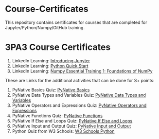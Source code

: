 # Course-Certificates

This repository contains certificates for courses that are completed for Jupyter/Python/Numpy/GitHub training.

# 3PA3 Course Certificates
1. LinkedIn Learning:  [Introducing Jupyter](https://github.com/user-attachments/assets/435938e8-cf7a-4530-8846-1944e2cd380a)
2. LinkedIn Learning: [Python Quick Start](https://github.com/user-attachments/assets/14e698c6-a526-4c72-85d8-2600d2d00933)
3. LinkedIn Learning: [Numpy Essential Training 1: Foundations of NumPy](https://github.com/user-attachments/assets/5fb6ec30-5129-4036-880d-8714d78b9e9b)

These are Links for the additional activities that can be done for S+ points: 

1. PyNative Basics Quiz: [PyNative Basics](https://github.com/taylorspengen/Course-Certificates/blob/main/PyNative_Basics.md)
2. PyNative Data Types and Variables Quiz: [PyNative Data Types and Variables](https://github.com/taylorspengen/Course-Certificates/blob/main/PyNative_DataTypesAndVariables.md)
3. PyNative Operators and Expressions Quiz: [PyNative Operators and Expressions](https://github.com/taylorspengen/Course-Certificates/blob/main/PyNative_OperatorsAndExpressions.md)
4. PyNative Functions Quiz: [PyNative Functions](https://github.com/taylorspengen/Course-Certificates/blob/main/PyNative_Functions.md)
5. PyNative If Else and Loops Quiz: [PyNative If Else and Loops](https://github.com/taylorspengen/Course-Certificates/blob/main/PyNative_IfElseAndLoops.md)
6. PyNative Input and Output Quiz: [PyNative Input and Output](https://github.com/taylorspengen/Course-Certificates/blob/main/PyNative_InputAndOutput.md)
7. Python Quiz from W3 Schools: [W3 Schools Python](https://github.com/taylorspengen/Course-Certificates/blob/main/W3SchoolsPythonQuiz.md)


